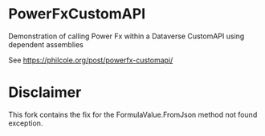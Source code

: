 # PowerFxCustomAPI

Demonstration of calling Power Fx within a Dataverse CustomAPI using dependent assemblies

See <https://philcole.org/post/powerfx-customapi/>

# Disclaimer

This fork contains the fix for the FormulaValue.FromJson method not found exception.
